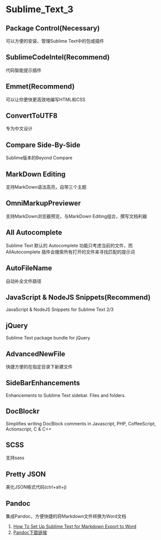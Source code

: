 # Sublime_Text_3
## Package Control(Necessary)
可以方便的安装、管理Sublime Text中的包或插件

## SublimeCodeIntel(Recommend)
代码智能提示插件

## Emmet(Recommend)
可以让你更快更高效地编写HTML和CSS

## ConvertToUTF8
专为中文设计

## Compare Side-By-Side
Sublime版本的Beyond Compare

## MarkDown Editing
支持MarkDown语法高亮，自带三个主题

## OmniMarkupPreviewer
支持MarkDown浏览器预览，与MarkDown Editing组合，撰写文档利器

## All Autocomplete
Sublime Text 默认的 Autocomplete 功能只考虑当前的文件，而 AllAutocomplete 插件会搜索所有打开的文件来寻找匹配的提示词

## AutoFileName
自动补全文件路径

## Java​Script & Node​JS Snippets(Recommend)
JavaScript & NodeJS Snippets for Sublime Text 2/3

## j​Query
Sublime Text package bundle for jQuery

## AdvancedNewFile
快捷方便的在指定目录下新建文件

## SideBarEnhancements
Enhancements to Sublime Text sidebar. Files and folders.

## DocBlockr
Simplifies writing DocBlock comments in Javascript, PHP, CoffeeScript, Actionscript, C & C++

## SCSS
支持sass

## Pretty JSON
美化JSON格式代码(ctrl+alt+j)

## Pandoc
集成Pandoc，方便快捷的将Markdown文件转换为Word文档  
1. [How To Set Up Sublime Text for Markdown Export to Word](http://plaintext-productivity.net/2-05-how-to-set-up-sublime-text-for-markdown-export-to-word.html)  
2. [Pandoc下载链接](http://pandoc.org/installing.html)
